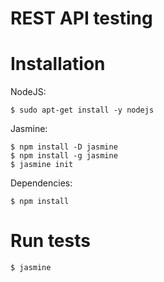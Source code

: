 REST API testing
=================

Installation
===========

NodeJS:

    $ sudo apt-get install -y nodejs

Jasmine:

    $ npm install -D jasmine
    $ npm install -g jasmine
    $ jasmine init

Dependencies:

    $ npm install

Run tests
===========

    $ jasmine